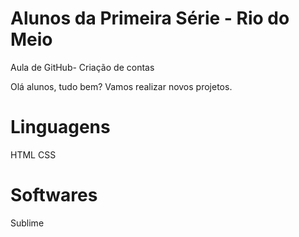 # Alunos da Primeira Série - Rio do Meio

Aula de GitHub- Criação de contas

Olá alunos, tudo bem? Vamos realizar novos projetos.

#  Linguagens
HTML
CSS

# Softwares
Sublime

